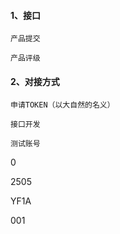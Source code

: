 #### 1、接口

    产品提交

    产品评级

#### 2、对接方式

    申请TOKEN（以大自然的名义）

    接口开发

    测试账号

0

2505

YF1A

001
